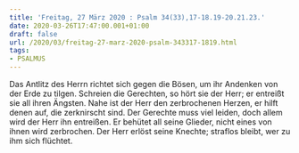 ```yaml
---
title: 'Freitag, 27 März 2020 : Psalm 34(33),17-18.19-20.21.23.'
date: 2020-03-26T17:47:00.001+01:00
draft: false
url: /2020/03/freitag-27-marz-2020-psalm-343317-1819.html
tags: 
- PSALMUS
---
```


Das Antlitz des Herrn richtet sich gegen die Bösen, um ihr Andenken von der Erde zu tilgen. Schreien die Gerechten, so hört sie der Herr; er entreißt sie all ihren Ängsten. Nahe ist der Herr den zerbrochenen Herzen, er hilft denen auf, die zerknirscht sind. Der Gerechte muss viel leiden, doch allem wird der Herr ihn entreißen. Er behütet all seine Glieder, nicht eines von ihnen wird zerbrochen. Der Herr erlöst seine Knechte; straflos bleibt, wer zu ihm sich flüchtet.